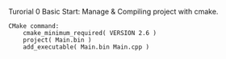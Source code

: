 Turorial 0
Basic Start:
	Manage & Compiling project with cmake.

	CMake command:
		cmake_minimum_required( VERSION 2.6 )
		project( Main.bin )
		add_executable( Main.bin Main.cpp )
